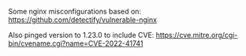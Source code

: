 
Some nginx misconfigurations based on: https://github.com/detectify/vulnerable-nginx

Also pinged version to 1.23.0 to include CVE: https://cve.mitre.org/cgi-bin/cvename.cgi?name=CVE-2022-41741
